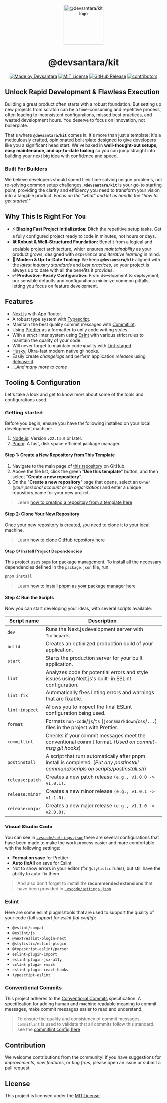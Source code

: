 <div align="center">
  <picture>
    <source media="(prefers-color-scheme: dark)" srcset="https://assets.devsantara.com/kit/logo-dark.png">
    <img alt="@devsantara/kit logo" src="https://assets.devsantara.com/kit/logo-light.png" height="128">
  </picture>
  <h1>@devsantara/kit</h1>
  <a href="https://github.com/devsantara"><img alt="Made by Devsantara" src="https://img.shields.io/badge/Made_By-Devsantara-0F172A.svg?style=for-the-badge&labelColor=000000"></a>
  <a href="./LICENSE"><img alt="MIT License" src="https://img.shields.io/github/license/devsantara/kit?style=for-the-badge&labelColor=000000"></a>
  <a href="https://github.com/devsantara/kit/releases"><img alt="GitHub Release" src="https://img.shields.io/github/v/release/devsantara/kit?display_name=release&style=for-the-badge&labelColor=000000"></a>
  <a href="https://github.com/devsantara/kit/graphs/contributors"><img alt="contributors" src="https://img.shields.io/github/contributors/devsantara/kit?style=for-the-badge&labelColor=000000"></a>
</div>

## Unlock Rapid Development & Flawless Execution

Building a great product often starts with a robust foundation. But setting up new projects from scratch can be a time-consuming and repetitive process, often leading to inconsistent configurations, missed best practices, and wasted development hours. You deserve to focus on innovation, not boilerplate.

That's where **`@devsantara/kit`** comes in. It's more than just a template; it's a meticulously crafted, opinionated boilerplate designed to give developers like you a significant head start. We've baked in **well-thought-out setups, easy maintenance, and up-to-date tooling** so you can jump straight into building your next big idea with confidence and speed.

### Built For Builders

We believe developers should spend their time solving unique problems, not re-solving common setup challenges. **`@devsantara/kit`** is your go-to starting point, providing the clarity and efficiency you need to transform your vision into a tangible product. _Focus on the "what" and let us handle the "how to get started."_

## Why This Is Right For You

- **⚡️ Blazing Fast Project Initialization:** Ditch the repetitive setup tasks. Get a fully configured project ready to code in minutes, not hours or days.
- **🛠️ Robust & Well-Structured Foundation:** Benefit from a logical and scalable project architecture, which ensures _maintainability_ as your product grows, designed with _experience_ and _iterative learning_ in mind.
- **🚀 Modern & Up-to-Date Tooling:** We keep **`@devsantara/kit`** aligned with the _latest industry standards_ and _best practices_, so your project is always up to date with all the benefits it provides.
- **✅ Production-Ready Configuration:** From development to deployment, our sensible defaults and configurations minimize common pitfalls, letting you focus on feature development.

## Features

- [Next.js](https://nextjs.org) with App Router.
- A robust type system with [Typescript](https://www.typescriptlang.org).
- Maintain the best quality commit messages with [Commitlint](https://commitlint.js.org).
- Using [Prettier](https://prettier.io) as a formatter to unify code writing styles.
- With a _strict_ linter system using [Eslint](https://eslint.org) with various strict rules to maintain the quality of your code.
- Will never forget to maintain code quality with [Lint-staged](https://github.com/lint-staged/lint-staged).
- [Husky](https://typicode.github.io/husky), Ultra-fast modern native git hooks.
- Easily create _changelogs_ and perform application _releases_ using [Release-it](https://github.com/release-it/release-it).
- _...And many more to come_

## Tooling & Configuration

Let's take a look and get to know more about some of the tools and configurations used.

### Getting started

Before you begin, ensure you have the following installed on your local development machine:

1. [Node.js](https://nodejs.org): Version `v22.14.0` or later.
2. [Pnpm](https://pnpm.io/): A fast, disk space efficient package manager.

#### Step 1: Create a New Repository from This Template

1. Navigate to the main page of [this repository](https://github.com/devsantara/kit) on GitHub.
2. Above the file list, click the green "**Use this template**" button, and then select "**Create a new repository**".
3. On the "**Create a new repository**" page that opens, select an `Owner` (_your personal account or an organization_) and enter a unique repository name for your new project.

> Learn [how to creating a repository from a template here](https://docs.github.com/en/repositories/creating-and-managing-repositories/creating-a-repository-from-a-template)

#### Step 2: Clone Your New Repository

Once your new repository is created, you need to clone it to your local machine.

> Learn [how to clone GitHub repository here](https://docs.github.com/en/repositories/creating-and-managing-repositories/cloning-a-repository)

#### Step 3: Install Project Dependencies

This project uses `pnpm` for package management. To install all the necessary dependencies defined in the `package.json` file, run:

```bash
pnpm install
```

> Learn [how to install pnpm as your package manager here](https://pnpm.io/installation)

#### Step 4: Run the Scripts

Now you can start developing your ideas, with several scripts available:

| Script name     | Description                                                                                                                                                     |
| --------------- | --------------------------------------------------------------------------------------------------------------------------------------------------------------- |
| `dev`           | Runs the Next.js development server with `Turbopack`.                                                                                                           |
| `build`         | Creates an optimized production build of your application.                                                                                                      |
| `start`         | Starts the production server for your built application.                                                                                                        |
| `lint`          | Analyzes code for potential errors and style issues using Next.js's built-in ESLint configuration.                                                              |
| `lint:fix`      | Automatically fixes linting errors and warnings that are fixable.                                                                                               |
| `lint:inspect`  | Allows you to inspect the final ESLint configuration being used.                                                                                                |
| `format`        | Formats `non-code`/`js`/`ts` (`json`/`markdown`/`css`/`...`) files in the project with Prettier.                                                                |
| `commitlint`    | Checks if your commit messages meet the conventional commit format. (_Used on commit-msg git hooks_)                                                            |
| `postinstall`   | A script that runs automatically after pnpm install is completed. (_Put any postinstall command/scripts on [scripts/postinstall.sh](./scripts/postinstall.sh)_) |
| `release:patch` | Creates a new patch release `(e.g., v1.0.0 -> v1.0.1)`.                                                                                                         |
| `release:minor` | Creates a new minor release `(e.g., v1.0.1 -> v1.1.0)`.                                                                                                         |
| `release:major` | Creates a new major release `(e.g., v1.1.0 -> v2.0.0)`.                                                                                                         |

### Visual Studio Code

You can see in [`.vscode/settings.json`](./.vscode/settings.json) there are several configurations that have been made to make the work process easier and more comfortable with the following settings:

- **Format on save** for Prettier
- **Auto fixAll** on save for Eslint
- Not to show errors in your editor (for `@stylistic` rules), but still have the ability to auto-fix them

> And also don't forget to install the **recommended extensions** that have been provided in [`.vscode/settings.json`](./.vscode/extensions.json)

### Eslint

Here are some eslint plugins/tools that are used to support the quality of your code (_full support for eslint flat config_):

- `@eslint/compat`
- `@eslint/js`
- `@next/eslint-plugin-next`
- `@stylistic/eslint-plugin`
- `@typescript-eslint/parser`
- `eslint-plugin-import`
- `eslint-plugin-jsx-a11y`
- `eslint-plugin-react`
- `eslint-plugin-react-hooks`
- `typescript-eslint`

### Conventional Commits

This project adheres to the [Conventional Commits](https://www.conventionalcommits.org) specification. A specification for adding human and machine readable meaning to commit messages, make commit messages easier to read and understand.

> To ensure the quality and consistency of commit messages, `commitlint` is used to validate that all commits follow this standard. see the [commitlint config here](./commitlint.config.ts)

## Contribution

We welcome contributions from the community! If you have suggestions for _improvements_, _new features_, or _bug fixes_, please open an issue or submit a pull request.

## License

This project is licensed under the [MIT License](./LICENSE).
